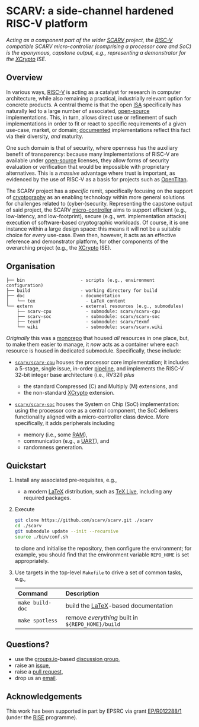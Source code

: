 # SCARV: a side-channel hardened RISC-V platform

<!--- -------------------------------------------------------------------- --->

*Acting as a component part of the wider
[SCARV](https://www.scarv.org)
project,
the 
[RISC-V](https://riscv.org)
compatible SCARV micro-controller 
(comprising a processor core and SoC) 
is the eponymous, capstone output, 
e.g., representing a demonstrator for the
[XCrypto](https://github.com/scarv/xcrypto)
ISE.*

<!--- -------------------------------------------------------------------- --->

## Overview

In various ways,
[RISC-V](https://riscv.org)
is acting as a catalyst for research in computer architecture, while
also remaining a practical, industrially relevant option for concrete
products.
A central theme is that the open
[ISA](https://en.wikipedia.org/wiki/Instruction_set_architecture)
specifically has naturally led to a large number of associated,
[open-source](https://en.wikipedia.org/wiki/Open-source_hardware)
implementations.  This, in turn, allows direct use or refinement of
such implementations in order to fit or react to specific requirements
of a given use-case, market, or domain;
[documented](https://riscv.org/risc-v-cores)
implementations reflect this fact via their diversity, *and* maturity.

One such domain is that of security, where openness has the auxiliary
benefit of transparency: because many implementations of RISC-V are
available under
[open-source](https://en.wikipedia.org/wiki/Open-source_hardware)
licenses, they allow forms of security evaluation or verification that
would be impossible with proprietary alternatives.  This is a *massive*
advantage where trust is important, as evidenced by the use of RISC-V
as a basis for projects such as
[OpenTitan](https://opentitan.org).

The SCARV project has a *specific* remit, specifically focusing on the
support of
[cryptography](https://en.wikipedia.org/wiki/Cryptography)
as an enabling technology within more general solutions for challenges
related to (cyber-)security.  Representing the capstone output of said
project, the SCARV
[micro-controller](https://en.wikipedia.org/wiki/Microcontroller)
aims to support
efficient (e.g., low-latency, and low-footprint),
secure    (e.g., wrt. implementation attacks)
execution of software-based cryptographic workloads.  Of course, it is
one instance within a large design space: this means it will not be a
suitable choice for *every* use-case.  Even then, however, it acts as
an effective reference and demonstrator platform, for other components
of the overarching project (e.g., the
[XCrypto](https://github.com/scarv/xcrypto)
ISE).

<!--- -------------------------------------------------------------------- --->

## Organisation

```
├── bin                     - scripts (e.g., environment configuration)
├── build                   - working directory for build
├── doc                     - documentation
│   └── tex                   - LaTeX content
└── extern                  - external resources (e.g., submodules)
    ├── scarv-cpu             - submodule: scarv/scarv-cpu
    ├── scarv-soc             - submodule: scarv/scarv-soc
    ├── texmf                 - submodule: scarv/texmf
    └── wiki                  - submodule: scarv/scarv.wiki
```

*Originally* this was a 
[monorepo](https://en.wikipedia.org/wiki/Monorepo)
that housed *all* resources in one place, but, to make them easier to 
manage, it *now* acts as a container where each resource is housed in 
dedicated submodule.  Specifically, these include:

- [`scarv/scarv-cpu`](https://github.com/scarv/scarv-cpu)
  houses the
  processor core
  implementation;
  it includes a 5-stage, single issue, in-order 
  [pipeline](https://en.wikipedia.org/wiki/Pipeline_(computing)), 
  and implements the RISC-V 32-bit integer base architecture (i.e.,
  RV32I) *plus*

  - the     standard
    Compressed (C)
    and 
    Multiply   (M)
    extensions,
    and
  - the non-standard
    [XCrypto](https://github.com/scarv/xcrypto)
    extension.

- [`scarv/scarv-soc`](https://github.com/scarv/scarv-soc)
  houses the
  System on Chip (SoC) 
  implementation:
  using the processor core as a central component, the SoC delivers 
  functionality aligned with a micro-controller class device.  More 
  specifically, it adds peripherals including

  - memory (i.e., some [RAM](https://en.wikipedia.org/wiki/Random-access_memory)),
  - communication (e.g., a [UART](https://en.wikipedia.org/wiki/Universal_asynchronous_receiver-transmitter)),
    and
  - randomness generation.

<!--- -------------------------------------------------------------------- --->

## Quickstart

1. Install any associated pre-requisites, e.g.,

   - a modern 
     [LaTeX](https://www.latex-project.org)
     distribution,
     such as
     [TeX Live](https://www.tug.org/texlive),
     including any required packages.

2. Execute

   ```sh
   git clone https://github.com/scarv/scarv.git ./scarv
   cd ./scarv
   git submodule update --init --recursive
   source ./bin/conf.sh
   ```

   to clone and initialise the repository,
   then configure the environment;
   for example, you should find that the environment variable
   `REPO_HOME`
   is set appropriately.

3. Use targets in the top-level `Makefile` to drive a set of
   common tasks, e.g.,

   | Command                   | Description                                                                          |
   | :------------------------ | :----------------------------------------------------------------------------------- |
   | `make build-doc`          | build the [LaTeX](https://www.latex-project.org)-based documentation                 |
   | `make spotless`           | remove *everything* built in `${REPO_HOME}/build`                                    |

<!--- -------------------------------------------------------------------- --->

## Questions?

- use the
  [groups.io](https://groups.io)-based [discussion group](https://scarv.groups.io/g/scarv),
- raise an
  [issue](https://github.com/scarv/scarv/issues),
- raise a
  [pull request](https://github.com/scarv/scarv/pulls),
- drop us an 
  [email](mailto:info@scarv.org?subject=scarv).

<!--- -------------------------------------------------------------------- --->

## Acknowledgements

This work has been supported in part
by EPSRC via grant
[EP/R012288/1](https://gow.epsrc.ukri.org/NGBOViewGrant.aspx?GrantRef=EP/R012288/1) (under the [RISE](http://www.ukrise.org) programme).

<!--- -------------------------------------------------------------------- --->
